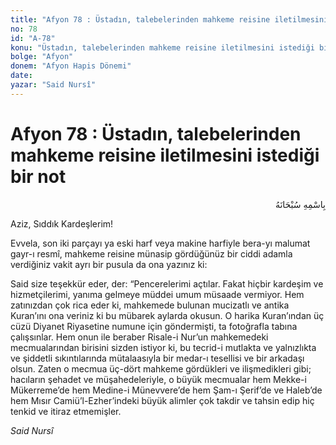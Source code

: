 ```yaml
---
title: "Afyon 78 : Üstadın, talebelerinden mahkeme reisine iletilmesini istediği bir not"
no: 78
id: "A-78"
konu: "Üstadın, talebelerinden mahkeme reisine iletilmesini istediği bir not"
bolge: "Afyon"
donem: "Afyon Hapis Dönemi"
date: 
yazar: "Said Nursî"
---
```


# Afyon 78 : Üstadın, talebelerinden mahkeme reisine iletilmesini istediği bir not

<p class="arabic" dir="rtl" title="Meal: “Her türlü noksan sıfatlardan yüce olan Allah’ın adıyla.”">بِاسْمِهِ سُبْحَانَهُ</p>

Aziz, Sıddık Kardeşlerim!

Evvela, son iki parçayı ya eski harf veya makine harfiyle bera-yı malumat gayr-ı resmî, mahkeme reisine münasip gördüğünüz bir ciddi adamla verdiğiniz vakit ayrı bir pusula da ona yazınız ki:

Said size teşekkür eder, der: “Pencerelerimi açtılar. Fakat hiçbir kardeşim ve hizmetçilerimi, yanıma gelmeye müddei umum müsaade vermiyor. Hem zatınızdan çok rica eder ki, mahkemede bulunan mucizatlı ve antika Kuran’ını ona veriniz ki bu mübarek aylarda okusun. O harika Kuran’ından üç cüzü Diyanet Riyasetine numune için göndermişti, ta fotoğrafla tabına çalışsınlar. Hem onun ile beraber Risale-i Nur’un mahkemedeki mecmualarından birisini sizden istiyor ki, bu tecrid-i mutlakta ve yalnızlıkta ve şiddetli sıkıntılarında mütalaasıyla bir medar-ı tesellisi ve bir arkadaşı olsun. Zaten o mecmua üç-dört mahkeme gördükleri ve ilişmedikleri gibi; hacıların şehadet ve müşahedeleriyle, o büyük mecmualar hem Mekke-i Mükerreme’de hem Medine-i Münevvere’de hem Şam-ı Şerif’de ve Haleb’de hem Mısır Camiü’l-Ezher’indeki büyük alimler çok takdir ve tahsin edip hiç tenkid ve itiraz etmemişler.

*Said Nursî*
